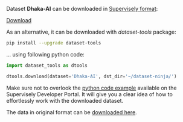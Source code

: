 Dataset **Dhaka-AI** can be downloaded in [Supervisely format](https://developer.supervisely.com/api-references/supervisely-annotation-json-format):

 [Download](https://assets.supervisely.com/supervisely-supervisely-assets-public/teams_storage/f/Q/mX/xDbygzFBtEAH4jWj0Qrwf140O7Y0Pa5zn2WVlczUuakI7i6igk10UZif5rDe9AcOZ6tTsaKEuAaeTCA0GZW4E61uzQXcWht86lAv8GehijXBU54M3V2fAt5J3nr0.tar)

As an alternative, it can be downloaded with *dataset-tools* package:
``` bash
pip install --upgrade dataset-tools
```

... using following python code:
``` python
import dataset_tools as dtools

dtools.download(dataset='Dhaka-AI', dst_dir='~/dataset-ninja/')
```
Make sure not to overlook the [python code example](https://developer.supervisely.com/getting-started/python-sdk-tutorials/iterate-over-a-local-project) available on the Supervisely Developer Portal. It will give you a clear idea of how to effortlessly work with the downloaded dataset.

The data in original format can be [downloaded here](https://www.kaggle.com/datasets/rifat963/dhakaai-dhaka-based-traffic-detection-dataset/download?datasetVersionNumber=2).
